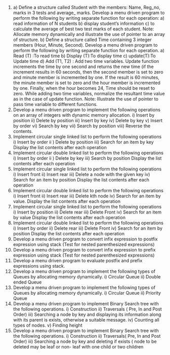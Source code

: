 1. a) Define a structure called Student with the members: Name, Reg_no, marks in 3 tests and 
average_ marks.
Develop a menu driven program to perform the following by writing separate function for each 
operation: a) read information of N students b) display student’s information c) to calculate the 
average of best two test marks of each student.
Note: Allocate memory dynamically and illustrate the use of pointer to an array of structure.
b) Define a structure called Time containing 3 integer members (Hour, Minute, Second). 
Develop a menu driven program to perform the following by writing separate function for 
each operation.
a) Read (T) :To read time b) Display (T):To display time c) update(T):To Update time d) Add 
(T1, T2) : Add two time variables.
Update function increments the time by one second and returns the new time (if the increment 
results in 60 seconds, then the second member is set to zero and minute member is incremented 
by one. If the result is 60 minutes, the minute member is set to zero and the hour member is 
incremented by one. Finally, when the hour becomes 24, Time should be reset to zero. While 
adding two time variables, normalize the resultant time value as in the case of update function.
Note: Illustrate the use of pointer to pass time variable to different functions.
2. Develop a menu driven program to implement the following operations on an array of 
integers with dynamic memory allocation.
i) Insert by position ii) Delete by position iii) Insert by key iv) Delete by key v) Insert by order 
vi) Search by key vii) Search by position viii) Reverse the contents.
3. Implement circular single linked list to perform the following operations
 i) Insert by order ii ) Delete by position iii) Search for an item by key
 Display the list contents after each operation
4. Implement circular double linked list to perform the following operations
 i) Insert by order ii ) Delete by key iii) Search by position
 Display the list contents after each operation
5. Implement circular single linked list to perform the following operations
i) Insert front ii) Insert rear iii) Delete a node with the given key iv) Search for an item by 
position
 Display the list contents after each operation
6. Implement circular double linked list to perform the following operations
i) Insert front ii) Insert rear iii) Delete kth node iv) Search for an item by value.
 Display the list contents after each operation
7. Implement circular single linked list to perform the following operations
i) Insert by position ii) Delete rear iii) Delete Front iv) Search for an item by value
 Display the list contents after each operation
8. Implement circular double linked list to perform the following operations
i) Insert by order ii) Delete rear iii) Delete Front iv) Search for an item by position
 Display the list contents after each operation
9. Develop a menu driven program to convert infix expression to postfix expression using 
stack (Test for nested parenthesized expressions) 
10. Develop a menu driven program to convert infix expression to prefix expression using 
stack (Test for nested parenthesized expressions) 
11. Develop a menu driven program to evaluate postfix and prefix expressions using 
stack.
12. Develop a menu driven program to implement the following types of Queues by allocating 
memory dynamically.
i) Circular Queue ii) Double ended Queue
13. Develop a menu driven program to implement the following types of Queues by 
allocating memory dynamically.
i) Circular Queue ii) Priority Queue
14. Develop a menu driven program to implement Binary Search tree with the following 
operations.
i) Construction ii) Traversals ( Pre, In and Post Order) iii) Searching a node by key 
and displaying its information along with its parent is exists, otherwise a suitable 
message. iv) Counting all types of nodes. v) Finding height
15. Develop a menu driven program to implement Binary Search tree with the following 
operations.
i) Construction ii) Traversals( Pre, In and Post Order) iii) Searching a node by key 
and deleting if exists ( node to be deleted may be leaf or non- leaf with one child or 
two children
